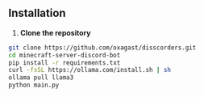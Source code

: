 ## Installation

1. **Clone the repository**

```bash
git clone https://github.com/oxagast/disscorders.git
cd minecraft-server-discord-bot
pip install -r requirements.txt
curl -fsSL https://ollama.com/install.sh | sh
ollama pull llama3
python main.py
